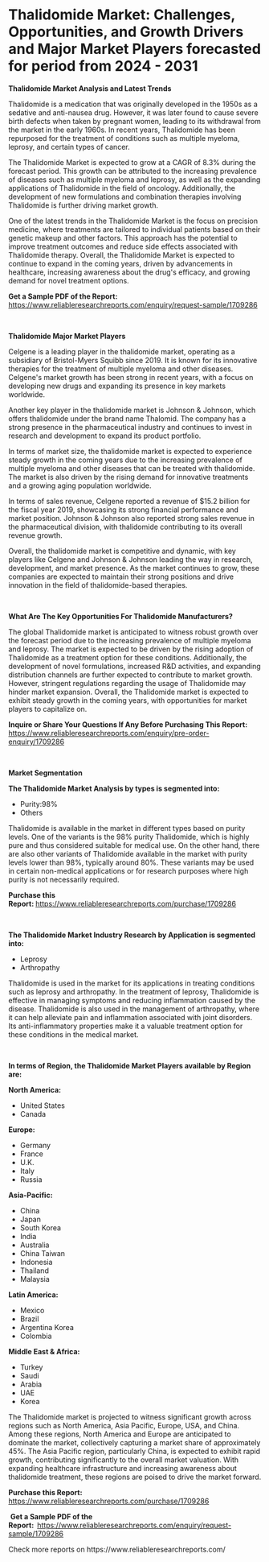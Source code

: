 <p><h1>Thalidomide Market: Challenges, Opportunities, and Growth Drivers and Major Market Players forecasted for period from 2024 - 2031</h1></p><p><strong>Thalidomide Market Analysis and Latest Trends</strong></p>
<p><p>Thalidomide is a medication that was originally developed in the 1950s as a sedative and anti-nausea drug. However, it was later found to cause severe birth defects when taken by pregnant women, leading to its withdrawal from the market in the early 1960s. In recent years, Thalidomide has been repurposed for the treatment of conditions such as multiple myeloma, leprosy, and certain types of cancer.</p><p>The Thalidomide Market is expected to grow at a CAGR of 8.3% during the forecast period. This growth can be attributed to the increasing prevalence of diseases such as multiple myeloma and leprosy, as well as the expanding applications of Thalidomide in the field of oncology. Additionally, the development of new formulations and combination therapies involving Thalidomide is further driving market growth.</p><p>One of the latest trends in the Thalidomide Market is the focus on precision medicine, where treatments are tailored to individual patients based on their genetic makeup and other factors. This approach has the potential to improve treatment outcomes and reduce side effects associated with Thalidomide therapy. Overall, the Thalidomide Market is expected to continue to expand in the coming years, driven by advancements in healthcare, increasing awareness about the drug's efficacy, and growing demand for novel treatment options.</p></p>
<p><strong>Get a Sample PDF of the Report:&nbsp;</strong> <a href="https://www.reliableresearchreports.com/enquiry/request-sample/1709286">https://www.reliableresearchreports.com/enquiry/request-sample/1709286</a></p>
<p>&nbsp;</p>
<p><strong>Thalidomide Major Market Players</strong></p>
<p><p>Celgene is a leading player in the thalidomide market, operating as a subsidiary of Bristol-Myers Squibb since 2019. It is known for its innovative therapies for the treatment of multiple myeloma and other diseases. Celgene's market growth has been strong in recent years, with a focus on developing new drugs and expanding its presence in key markets worldwide.</p><p>Another key player in the thalidomide market is Johnson & Johnson, which offers thalidomide under the brand name Thalomid. The company has a strong presence in the pharmaceutical industry and continues to invest in research and development to expand its product portfolio.</p><p>In terms of market size, the thalidomide market is expected to experience steady growth in the coming years due to the increasing prevalence of multiple myeloma and other diseases that can be treated with thalidomide. The market is also driven by the rising demand for innovative treatments and a growing aging population worldwide.</p><p>In terms of sales revenue, Celgene reported a revenue of $15.2 billion for the fiscal year 2019, showcasing its strong financial performance and market position. Johnson & Johnson also reported strong sales revenue in the pharmaceutical division, with thalidomide contributing to its overall revenue growth.</p><p>Overall, the thalidomide market is competitive and dynamic, with key players like Celgene and Johnson & Johnson leading the way in research, development, and market presence. As the market continues to grow, these companies are expected to maintain their strong positions and drive innovation in the field of thalidomide-based therapies.</p></p>
<p>&nbsp;</p>
<p><strong>What Are The Key Opportunities For Thalidomide Manufacturers?</strong></p>
<p><p>The global Thalidomide market is anticipated to witness robust growth over the forecast period due to the increasing prevalence of multiple myeloma and leprosy. The market is expected to be driven by the rising adoption of Thalidomide as a treatment option for these conditions. Additionally, the development of novel formulations, increased R&D activities, and expanding distribution channels are further expected to contribute to market growth. However, stringent regulations regarding the usage of Thalidomide may hinder market expansion. Overall, the Thalidomide market is expected to exhibit steady growth in the coming years, with opportunities for market players to capitalize on.</p></p>
<p><strong>Inquire or Share Your Questions If Any Before Purchasing This Report:</strong> <a href="https://www.reliableresearchreports.com/enquiry/pre-order-enquiry/1709286">https://www.reliableresearchreports.com/enquiry/pre-order-enquiry/1709286</a></p>
<p>&nbsp;</p>
<p><strong>Market Segmentation</strong></p>
<p><strong>The Thalidomide Market Analysis by types is segmented into:</strong></p>
<p><ul><li>Purity:98%</li><li>Others</li></ul></p>
<p><p>Thalidomide is available in the market in different types based on purity levels. One of the variants is the 98% purity Thalidomide, which is highly pure and thus considered suitable for medical use. On the other hand, there are also other variants of Thalidomide available in the market with purity levels lower than 98%, typically around 80%. These variants may be used in certain non-medical applications or for research purposes where high purity is not necessarily required.</p></p>
<p><strong>Purchase this Report:&nbsp;</strong><a href="https://www.reliableresearchreports.com/purchase/1709286">https://www.reliableresearchreports.com/purchase/1709286</a></p>
<p>&nbsp;</p>
<p><strong>The Thalidomide Market Industry Research by Application is segmented into:</strong></p>
<p><ul><li>Leprosy</li><li>Arthropathy</li></ul></p>
<p><p>Thalidomide is used in the market for its applications in treating conditions such as leprosy and arthropathy. In the treatment of leprosy, Thalidomide is effective in managing symptoms and reducing inflammation caused by the disease. Thalidomide is also used in the management of arthropathy, where it can help alleviate pain and inflammation associated with joint disorders. Its anti-inflammatory properties make it a valuable treatment option for these conditions in the medical market.</p></p>
<p>&nbsp;</p>
<p><strong>In terms of Region, the Thalidomide Market Players available by Region are:</strong></p>
<p>
    <p> <strong> North America: </strong>
        <ul>
            <li>United States</li>
            <li>Canada</li>
        </ul>
        </p> 
    <p> <strong> Europe: </strong>
        <ul>
            <li>Germany</li>
            <li>France</li>
            <li>U.K.</li>
            <li>Italy</li>
            <li>Russia</li>
        </ul>
        </p> 
    <p> <strong> Asia-Pacific: </strong>
        <ul>
            <li>China</li>
            <li>Japan</li>
            <li>South Korea</li>
            <li>India</li>
            <li>Australia</li>
            <li>China Taiwan</li>
            <li>Indonesia</li>
            <li>Thailand</li>
            <li>Malaysia</li>
        </ul>
        </p> 
    <p> <strong> Latin America: </strong>
        <ul>
            <li>Mexico</li>
            <li>Brazil</li>
            <li>Argentina Korea</li>
            <li>Colombia</li>
        </ul>
        </p> 
    <p> <strong> Middle East & Africa: </strong>
        <ul>
            <li>Turkey</li>
            <li>Saudi</li>
            <li>Arabia</li>
            <li>UAE</li>
            <li>Korea</li>
        </ul>
    </p>
    </p>
<p><p>The Thalidomide market is projected to witness significant growth across regions such as North America, Asia Pacific, Europe, USA, and China. Among these regions, North America and Europe are anticipated to dominate the market, collectively capturing a market share of approximately 45%. The Asia Pacific region, particularly China, is expected to exhibit rapid growth, contributing significantly to the overall market valuation. With expanding healthcare infrastructure and increasing awareness about thalidomide treatment, these regions are poised to drive the market forward.</p></p>
<p><strong>Purchase this Report: </strong><a href="https://www.reliableresearchreports.com/purchase/1709286">https://www.reliableresearchreports.com/purchase/1709286</a></p>
<p>&nbsp;<strong>Get a Sample PDF of the Report:&nbsp;&nbsp;</strong><a href="https://www.reliableresearchreports.com/enquiry/request-sample/1709286">https://www.reliableresearchreports.com/enquiry/request-sample/1709286</a></p>
<p><strong></strong></p>
<p>Check more reports on https://www.reliableresearchreports.com/</p>